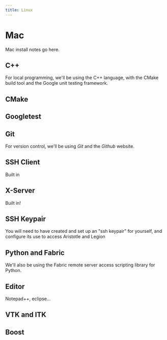 ```yaml
---
title: Linux
---
```


Mac
=======

Mac install notes go here.

C++
----

For local programming, we'll be using the C++ language, with the CMake build tool and the Google unit testing framework.

CMake
-----

Googletest
---------

Git
----

For version control, we'll be using *Git* and the *Github* website.

SSH Client
----------

Built in

X-Server
------

Built in!

SSH Keypair
-----------

You will need to have created and set up an "ssh keypair" for yourself, and configure its use to access Aristotle and Legion

Python and Fabric
-----------------

We'll also be using the Fabric remote server access scripting library for Python.

Editor
------

Notepad++, eclipse...

VTK and ITK
-----------

Boost
----
